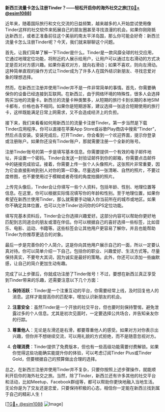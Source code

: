 **新西兰流量卡怎么注册Tinder？——轻松开启你的海外社交之旅[[TG💪+ @esim1088](https://t.me/s/esim1088)]**

近年来，随着国际旅行和文化交流的日益频繁，越来越多的人开始尝试使用像Tinder这样的社交软件来拓展自己的朋友圈甚至寻找浪漫的机会。如果你刚刚抵达新西兰，或者正准备前往这个美丽的南太平洋岛国，那么你可能会好奇：新西兰流量卡怎么注册Tinder呢？今天，我们就来聊聊这个问题。

首先，让我们简单了解一下Tinder是什么。Tinder是一款风靡全球的社交应用，它通过地理定位功能，将附近的人展示给用户，让用户可以通过左右滑动的方式决定是否对对方感兴趣。如果你喜欢对方，就向右滑动；如果不喜欢，则向左滑动。这种简单直观的操作方式让Tinder成为了许多人在国外结识新朋友、寻找恋爱对象的理想选择。

然而，在新西兰注册并使用Tinder并不是一件非常简单的事情。首先，你需要确保你的设备已经连接到互联网。在新西兰，由于网络环境的特殊性，很多人会选择购买当地的流量卡。新西兰的流量卡种类繁多，从短期的旅行卡到长期的本地SIM卡都有，价格也各不相同。如果你是短期游客，建议选择一张适合短期使用的旅行卡，这样既能满足日常上网需求，又不会造成经济上的负担。

接下来，我们来看看如何用新西兰的流量卡注册Tinder。第一步当然是下载Tinder应用程序。你可以直接在苹果App Store或谷歌Play商店中搜索“Tinder”，然后点击安装。安装完成后，打开Tinder，你会看到一个欢迎界面，提示你登录或注册账户。如果你还没有Tinder账户，那就需要注册一个全新的账号。

注册Tinder账号的第一步是填写基本信息。你需要提供一个有效的电子邮件地址，并设置一个密码。Tinder会发送一封验证邮件到你的邮箱，你需要点击邮件中的链接完成验证。接着，你需要上传一张个人头像照片。这张照片非常重要，因为它会直接影响到别人对你的第一印象。尽量选择一张清晰、自然的照片，不要过度修图，也不要使用过于模糊或者奇怪的角度拍摄的照片。

上传完头像后，Tinder会让你填写一些个人资料，包括年龄、性别、地理位置等信息。在这里，你可以根据实际情况填写你的年龄和性别。至于地理位置，如果你希望在新西兰使用Tinder，那么就需要手动输入你当前所在的城市或地区。如果你不确定具体位置，也可以允许Tinder访问你的GPS定位功能。

填写完基本资料后，Tinder会让你选择兴趣爱好。这部分内容可以帮助你更好地匹配到志同道合的朋友或潜在伴侣。你可以根据自己的喜好选择一些标签，比如音乐、电影、运动、书籍等。这些标签会让其他用户更容易了解你，并且也能帮助Tinder为你推荐更适合的对象。

最后一步是完善你的个人简介。这是你向其他用户展示自己的一面，所以一定要认真对待。你可以简单介绍一下自己，包括你的职业、兴趣爱好、生活方式等。尽量保持真实，不要夸大其词，因为诚实是最好的策略。此外，你还可以添加一些幽默感，让自己的简介更加生动有趣。

完成了以上步骤后，你就成功注册了Tinder账号！不过，要想在新西兰真正享受到Tinder带来的乐趣，还需要注意以下几个方面：

1. **保持活跃**：Tinder是一个注重互动的平台，你需要经常上线，及时回复他人的消息。这样才能提高你的匹配率，增加认识新朋友的机会。

2. **注意安全**：虽然Tinder是一个开放的社交平台，但也要时刻保持警惕，避免泄露过多的个人信息。尤其是初次见面时，一定要选择公共场合，并告知亲友你的行踪。

3. **尊重他人**：无论是左滑还是右滑，都要尊重他人的感受。如果对方对你表示出兴趣，但你并不想继续交流，可以用礼貌的方式拒绝，而不是随意忽视对方。

4. **合理消费**：Tinder提供了免费版本，但也有一些高级功能需要付费解锁。如果你觉得这些功能确实能提升你的体验，可以考虑订阅Tinder Plus或Tinder Gold，但要根据自己的预算做出合理的选择。

总之，在新西兰注册并使用Tinder并不复杂，只要你按照上述步骤操作，就能顺利开启你的海外社交之旅。当然，除了Tinder，新西兰还有许多其他的社交平台和活动，比如Meetup、Facebook群组等，都可以帮助你更快地融入当地生活。无论你是为了交友还是恋爱，只要保持积极的心态，相信你一定能在新西兰找到属于自己的精彩人生！

[[TG💪+ @esim1088](https://t.me/s/esim1088) ![Image](https://i.postimg.cc/4NQfJmqS/Snipaste-2025-05-13-00-14-12.png)]